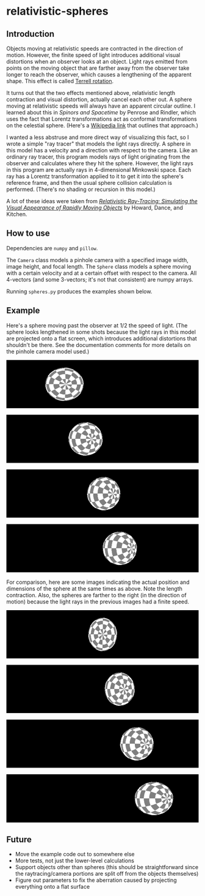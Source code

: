 # relativistic-spheres

## Introduction

Objects moving at relativistic speeds are contracted in the direction of motion.
However, the finite speed of light introduces additional visual distortions when an observer looks at an object.
Light rays emitted from points on the moving object that are farther away from the observer take longer to reach the observer, which causes a lengthening of the apparent shape.
This effect is called [Terrell rotation](https://en.wikipedia.org/wiki/Terrell_rotation).

It turns out that the two effects mentioned above, relativistic length contraction and visual distortion, actually cancel each other out.
A sphere moving at relativistic speeds will always have an apparent circular outline.
I learned about this in *Spinors and Spacetime* by Penrose and Rindler, which uses the fact that Lorentz transformations act as conformal transformations on the celestial sphere.
(Here's a [Wikipedia link](https://en.wikipedia.org/wiki/Lorentz_group#Relation_to_the_M.C3.B6bius_group) that outlines that approach.)

I wanted a less abstruse and more direct way of visualizing this fact, so I wrote a simple "ray tracer" that models the light rays directly.
A sphere in this model has a velocity and a direction with respect to the camera.
Like an ordinary ray tracer, this program models rays of light originating from the observer and calculates where they hit the sphere.
However, the light rays in this program are actually rays in 4-dimensional Minkowski space.
Each ray has a Lorentz transformation applied to it to get it into the sphere's reference frame, and then the usual sphere collision calculation is performed.
(There's no shading or recursion in this model.)

A lot of these ideas were taken from [_Relativistic Ray-Tracing: Simulating the Visual Appearance of Rapidly Moving Objects_](https://www.researchgate.net/publication/2574193_Relativistic_Ray-Tracing_Simulating_the_Visual_Appearance_of_Rapidly_Moving_Objects) by Howard, Dance, and Kitchen.

## How to use

Dependencies are `numpy` and `pillow`.

The `Camera` class models a pinhole camera with a specified image width, image height, and focal length. The `Sphere` class models a sphere moving with a certain velocity and at a certain offset with respect to the camera. All 4-vectors (and some 3-vectors; it's not that consistent) are numpy arrays.

Running `spheres.py` produces the examples shown below.

## Example

Here's a sphere moving past the observer at 1/2 the speed of light.
(The sphere looks lengthened in some shots because the light rays in this model are projected onto a flat screen, which introduces additional distortions that shouldn't be there.
See the documentation comments for more details on the pinhole camera model used.)

![](/example-images/example-000-visual-effects-on.png)

![](/example-images/example-100-visual-effects-on.png)

![](/example-images/example-200-visual-effects-on.png)

![](/example-images/example-300-visual-effects-on.png)

For comparison, here are some images indicating the actual position and dimensions of the sphere at the same times as above.
Note the length contraction.
Also, the spheres are farther to the right (in the direction of motion) because the light rays in the previous images had a finite speed.

![](/example-images/example-000-visual-effects-off.png)

![](/example-images/example-100-visual-effects-off.png)

![](/example-images/example-200-visual-effects-off.png)

![](/example-images/example-300-visual-effects-off.png)

## Future

* Move the example code out to somewhere else
* More tests, not just the lower-level calculations
* Support objects other than spheres (this should be straightforward since the raytracing/camera portions are split off from the objects themselves)
* Figure out parameters to fix the aberration caused by projecting everything onto a flat surface
